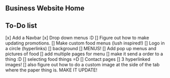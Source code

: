 ## Business Website Home

## To-Do list

[x] Add a Navbar
  [x] Drop down menus :D
[] Figure out how to make updating promotions.
  [] Make custom food menus (lush inspired!)
[] Logo in a circle (hyperlinks)
[] background
[] MENUS!
  [] Add pop up menus and pictures of food
  [] add multiple pages for menu
  [] make it send a order to a thing :D
  [] selecting food things =D
[] Contact pages
  [] 3 hyperlinked images!
[] also figure out how to do a custom image at the side of the tab where the paper thing is. MAKE IT UPDATE!
